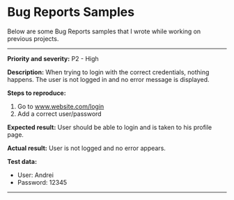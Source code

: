 # Bug Reports Samples
Below are some Bug Reports samples that I wrote while working on previous projects.

----------------

**Priority and severity:**
P2 - High

**Description:**
When trying to login with the correct credentials, nothing happens. The user is not logged in and no error message is displayed.

**Steps to reproduce:**
1. Go to www.website.com/login
2. Add a correct user/password

**Expected result:**
User should be able to login and is taken to his profile page.

**Actual result:**
User is not logged and no error appears.

**Test data:**
- User: Andrei
- Password: 12345

----------------
